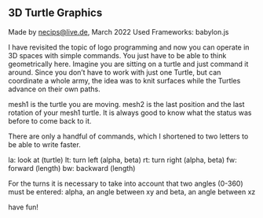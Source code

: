 ## 3D Turtle Graphics
Made by necips@live.de, March 2022
Used Frameworks: babylon.js

I have revisited the topic of logo programming and now you can operate in 3D spaces with simple commands. 
You just have to be able to think geometrically here. Imagine you are sitting on a turtle and just command it around.
Since you don’t have to work with just one Turtle, but can coordinate a whole army, the idea was to knit surfaces while the Turtles advance on their own paths.

mesh1 is the turtle you are moving. mesh2 is the last position and the last rotation of your mesh1 turtle. It is always good to know what the status was before to come back to it.

There are only a handful of commands, which I shortened to two letters to be able to write faster.

la: look at (turtle)
lt: turn left (alpha, beta)
rt: turn right (alpha, beta)
fw: forward (length)
bw: backward (length)

For the turns it is necessary to take into account that two angles (0-360) must be entered: alpha, an angle between xy and beta, an angle between xz

have fun!
